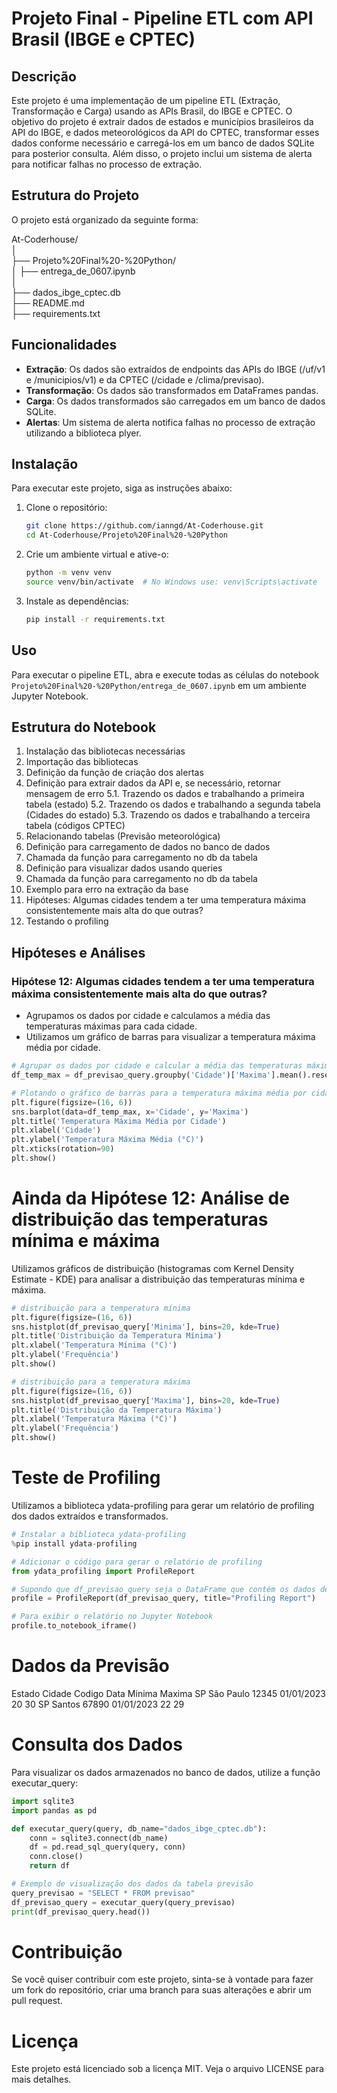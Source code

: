# Projeto Final - Pipeline ETL com API Brasil (IBGE e CPTEC)

## Descrição

Este projeto é uma implementação de um pipeline ETL (Extração, Transformação e Carga) usando as APIs Brasil, do IBGE e CPTEC. O objetivo do projeto é extrair dados de estados e municípios brasileiros da API do IBGE, e dados meteorológicos da API do CPTEC, transformar esses dados conforme necessário e carregá-los em um banco de dados SQLite para posterior consulta. Além disso, o projeto inclui um sistema de alerta para notificar falhas no processo de extração.

## Estrutura do Projeto

O projeto está organizado da seguinte forma:

At-Coderhouse/</br>
│ </br>
├── Projeto%20Final%20-%20Python/ </br>
│ ├── entrega_de_0607.ipynb </br>
│</br>
├── dados_ibge_cptec.db </br>
├── README.md </br>
├── requirements.txt </br>

## Funcionalidades

- **Extração**: Os dados são extraídos de endpoints das APIs do IBGE (/uf/v1 e /municipios/v1) e da CPTEC (/cidade e /clima/previsao).
- **Transformação**: Os dados são transformados em DataFrames pandas.
- **Carga**: Os dados transformados são carregados em um banco de dados SQLite.
- **Alertas**: Um sistema de alerta notifica falhas no processo de extração utilizando a biblioteca plyer.

## Instalação

Para executar este projeto, siga as instruções abaixo:

1. Clone o repositório:
    ```bash
    git clone https://github.com/ianngd/At-Coderhouse.git
    cd At-Coderhouse/Projeto%20Final%20-%20Python
    ```

2. Crie um ambiente virtual e ative-o:
    ```bash
    python -m venv venv
    source venv/bin/activate  # No Windows use: venv\Scripts\activate
    ```

3. Instale as dependências:
    ```bash
    pip install -r requirements.txt
    ```

## Uso

Para executar o pipeline ETL, abra e execute todas as células do notebook `Projeto%20Final%20-%20Python/entrega_de_0607.ipynb` em um ambiente Jupyter Notebook.

## Estrutura do Notebook

1. Instalação das bibliotecas necessárias
2. Importação das bibliotecas
3. Definição da função de criação dos alertas
4. Definição para extrair dados da API e, se necessário, retornar mensagem de erro
5.1. Trazendo os dados e trabalhando a primeira tabela (estado)
5.2. Trazendo os dados e trabalhando a segunda tabela (Cidades do estado)
5.3. Trazendo os dados e trabalhando a terceira tabela (códigos CPTEC)
6. Relacionando tabelas (Previsão meteorológica)
7. Definição para carregamento de dados no banco de dados
8. Chamada da função para carregamento no db da tabela
9. Definição para visualizar dados usando queries
10. Chamada da função para carregamento no db da tabela
11. Exemplo para erro na extração da base
12. Hipóteses: Algumas cidades tendem a ter uma temperatura máxima consistentemente mais alta do que outras?
13. Testando o profiling

## Hipóteses e Análises

### Hipótese 12: Algumas cidades tendem a ter uma temperatura máxima consistentemente mais alta do que outras?

- Agrupamos os dados por cidade e calculamos a média das temperaturas máximas para cada cidade.
- Utilizamos um gráfico de barras para visualizar a temperatura máxima média por cidade.

```python
# Agrupar os dados por cidade e calcular a média das temperaturas máximas
df_temp_max = df_previsao_query.groupby('Cidade')['Maxima'].mean().reset_index()

# Plotando o gráfico de barras para a temperatura máxima média por cidade
plt.figure(figsize=(16, 6))
sns.barplot(data=df_temp_max, x='Cidade', y='Maxima')
plt.title('Temperatura Máxima Média por Cidade')
plt.xlabel('Cidade')
plt.ylabel('Temperatura Máxima Média (°C)')
plt.xticks(rotation=90)
plt.show()
```
# Ainda da Hipótese 12: Análise de distribuição das temperaturas mínima e máxima
Utilizamos gráficos de distribuição (histogramas com Kernel Density Estimate - KDE) para analisar a distribuição das temperaturas mínima e máxima.

```python
# distribuição para a temperatura mínima
plt.figure(figsize=(16, 6))
sns.histplot(df_previsao_query['Minima'], bins=20, kde=True)
plt.title('Distribuição da Temperatura Mínima')
plt.xlabel('Temperatura Mínima (°C)')
plt.ylabel('Frequência')
plt.show()

# distribuição para a temperatura máxima
plt.figure(figsize=(16, 6))
sns.histplot(df_previsao_query['Maxima'], bins=20, kde=True)
plt.title('Distribuição da Temperatura Máxima')
plt.xlabel('Temperatura Máxima (°C)')
plt.ylabel('Frequência')
plt.show()
```

# Teste de Profiling
Utilizamos a biblioteca ydata-profiling para gerar um relatório de profiling dos dados extraídos e transformados.

```python
# Instalar a biblioteca ydata-profiling
%pip install ydata-profiling

# Adicionar o código para gerar o relatório de profiling
from ydata_profiling import ProfileReport

# Supondo que df_previsao_query seja o DataFrame que contém os dados de previsão
profile = ProfileReport(df_previsao_query, title="Profiling Report")

# Para exibir o relatório no Jupyter Notebook
profile.to_notebook_iframe()
```

# Dados da Previsão
Estado	    Cidade	    Codigo	Data	    Minima	Maxima
SP	        São Paulo	12345	01/01/2023	20    	30
SP	        Santos	    67890	01/01/2023	22	    29


# Consulta dos Dados
Para visualizar os dados armazenados no banco de dados, utilize a função executar_query:

```python
import sqlite3
import pandas as pd

def executar_query(query, db_name="dados_ibge_cptec.db"):
    conn = sqlite3.connect(db_name)
    df = pd.read_sql_query(query, conn)
    conn.close()
    return df

# Exemplo de visualização dos dados da tabela previsão
query_previsao = "SELECT * FROM previsao"
df_previsao_query = executar_query(query_previsao)
print(df_previsao_query.head())
```

# Contribuição
Se você quiser contribuir com este projeto, sinta-se à vontade para fazer um fork do repositório, criar uma branch para suas alterações e abrir um pull request.

# Licença
Este projeto está licenciado sob a licença MIT. Veja o arquivo LICENSE para mais detalhes.
